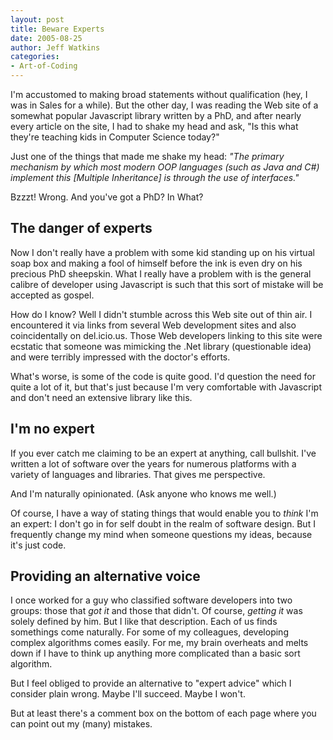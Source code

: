 ```yaml
---
layout: post
title: Beware Experts
date: 2005-08-25
author: Jeff Watkins
categories:
- Art-of-Coding
---
```


I'm accustomed to making broad statements without qualification (hey, I was in Sales for a while). But the other day, I was reading the Web site of a somewhat popular Javascript library written by a PhD, and after nearly every article on the site, I had to shake my head and ask, "Is this what they're teaching kids in Computer Science today?"

Just one of the things that made me shake my head: *"The primary mechanism by which most modern OOP languages (such as Java and C#) implement this \[Multiple Inheritance\] is through the use of interfaces."*

Bzzzt! Wrong. And you've got a PhD? In What?


## The danger of experts ##

Now I don't really have a problem with some kid standing up on his virtual soap box and making a fool of himself before the ink is even dry on his precious PhD sheepskin. What I really have a problem with is the general calibre of developer using Javascript is such that this sort of mistake will be accepted as gospel.

How do I know? Well I didn't stumble across this Web site out of thin air. I encountered it via links from several Web development sites and also coincidentally on del.icio.us. Those Web developers linking to this site were ecstatic that someone was mimicking the .Net library (questionable idea) and were terribly impressed with the doctor's efforts.

What's worse, is some of the code is quite good. I'd question the need for quite a lot of it, but that's just because I'm very comfortable with Javascript and don't need an extensive library like this.

## I'm no expert ##

If you ever catch me claiming to be an expert at anything, call bullshit. I've written a lot of software over the years for numerous platforms with a variety of languages and libraries. That gives me perspective.

And I'm naturally opinionated. (Ask anyone who knows me well.)

Of course, I have a way of stating things that would enable you to *think* I'm an expert: I don't go in for self doubt in the realm of software design. But I frequently change my mind when someone questions my ideas, because it's just code.

## Providing an alternative voice ##

I once worked for a guy who classified software developers into two groups: those that *got it* and those that didn't. Of course, *getting it* was solely defined by him. But I like that description. Each of us finds somethings come naturally. For some of my colleagues, developing complex algorithms comes easily. For me, my brain overheats and melts down if I have to think up anything more complicated than a basic sort algorithm.

But I feel obliged to provide an alternative to "expert advice" which I consider plain wrong. Maybe I'll succeed. Maybe I won't.

But at least there's a comment box on the bottom of each page where you can point out my (many) mistakes.